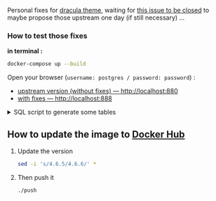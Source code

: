 Personal fixes for [dracula theme](https://github.com/dracula/adminer), waiting for [this issue to be closed](https://github.com/dracula/adminer/issues/1#issuecomment-809944711) to maybe propose those upstream one day (if still necessary) …

### How to test those fixes

**in terminal :**

```bash
docker-compose up --build
```

Open your browser (`username: postgres / password: password`) :

+ [upstream version (without fixes) — http://localhost:880](http://localhost:880)
+ [with fixes — http://localhost:888](http://localhost:888)

<details><summary>SQL script to generate some tables</summary>
  <md>

```sql
DO $$
DECLARE
i_current integer := 0;
BEGIN
WHILE i_current <= 99
    LOOP
    EXECUTE format('CREATE TABLE %I ( "id" integer NOT NULL );', 'table_' || lpad(CAST (i_current AS text), 2, '0'));
    i_current := i_current + 1;
    END LOOP;
END;
$$
```
  </md>
</details>

## How to update the image to [Docker Hub](https://hub.docker.com/r/bergalath/adminer-dracula)

1. Update the version

    ```bash
    sed -i 's/4.6.5/4.6.6/' *
    ```

1. Then push it

    ```bash
    ./push
    ```
